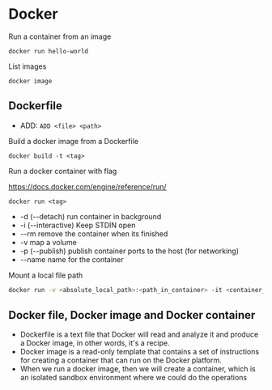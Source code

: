 # Docker

Run a container from an image

```shell
docker run hello-world
```

List images

```shell
docker image
```

## Dockerfile

- ADD: `ADD <file> <path>`

Build a docker image from a Dockerfile

```shell
docker build -t <tag>
```

Run a docker container with flag

https://docs.docker.com/engine/reference/run/

```
docker run <tag>
```

- -d (--detach) run container in background
- -i (--interactive) Keep STDIN open
- --rm remove the container when its finished
- -v map a volume
- -p (--publish) publish container ports to the host (for networking)
- --name name for the container

Mount a local file path

```sh
docker run -v <absolute_local_path>:<path_in_container> -it <container_tag> /bin/bash
```

## Docker file, Docker image and Docker container

- Dockerfile is a text file that Docker will read and analyze it and produce a Docker image, in other words, it's a recipe.
- Docker image is a read-only template that contains a set of instructions for creating a container that can run on the Docker platform.
- When we run a docker image, then we will create a container, which is an isolated sandbox environment where we could do the operations
